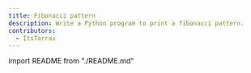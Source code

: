 ```yaml
---
title: Fibonacci pattern
description: Write a Python program to print a fibonacci pattern.
contributors:
  - ItsTarras
---
```


import README from "./README.md"

<README />
